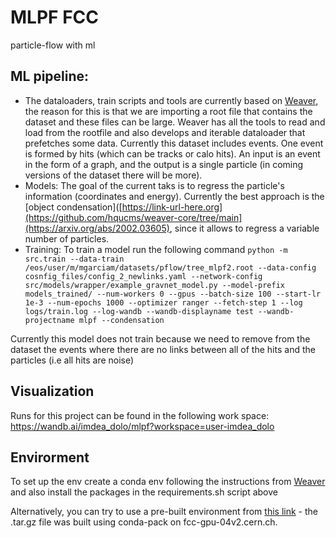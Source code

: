 # MLPF FCC
particle-flow with ml 

## ML pipeline:
- The dataloaders, train scripts and tools are currently based on [Weaver](https://github.com/hqucms/weaver-core/tree/main), the reason for this is that we are importing a root file that contains the dataset and these files can be large. Weaver has all the tools to read and load from the rootfile and also develops and iterable dataloader that prefetches some data. Currently this dataset includes events. One event is formed by hits (which can be tracks or calo hits). An input is an event in the form of a graph, and the output is a single particle (in coming versions of the dataset there will be more). 
- Models: The goal of the current taks is to regress the particle's information (coordinates and energy). Currently the best approach is the [object condensation]([https://link-url-here.org](https://github.com/hqucms/weaver-core/tree/main](https://arxiv.org/abs/2002.03605), since it allows to regress a variable number of particles. 
- Training: To train a model run the following command 
`python -m src.train --data-train /eos/user/m/mgarciam/datasets/pflow/tree_mlpf2.root --data-config cosnfig_files/config_2_newlinks.yaml --network-config src/models/wrapper/example_gravnet_model.py --model-prefix models_trained/ --num-workers 0 --gpus --batch-size 100 --start-lr 1e-3 --num-epochs 1000 --optimizer ranger --fetch-step 1 --log logs/train.log --log-wandb --wandb-displayname test --wandb-projectname mlpf --condensation`

Currently this model does not train because we need to remove from the dataset the events where there are no links between all of the hits and the particles (i.e all hits are noise)

## Visualization 
Runs for this project can be found in the following work space: https://wandb.ai/imdea_dolo/mlpf?workspace=user-imdea_dolo

## Envirorment 
To set up the env create a conda env following the instructions from [Weaver](https://github.com/hqucms/weaver-core/tree/main) and also install the packages in the requirements.sh script above 

Alternatively, you can try to use a pre-built environment from [this link](https://cernbox.cern.ch/s/Rwz2S35BUePbwG4) - the .tar.gz file was built using conda-pack on fcc-gpu-04v2.cern.ch.

